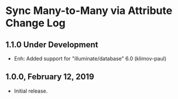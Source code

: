 Sync Many-to-Many via Attribute Change Log
==========================================

1.1.0 Under Development
-----------------------

- Enh: Added support for "illuminate/database" 6.0 (klimov-paul)


1.0.0, February 12, 2019
------------------------

- Initial release.

